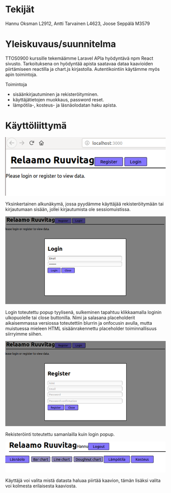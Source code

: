 # Tekijät

Hannu Oksman L2912, Antti Tarvainen L4623, Joose Seppälä M3579

# Yleiskuvaus/suunnitelma

TTOS0900 kurssille tekemäämme Laravel APIa hyödyntävä npm React sivusto. Tarkoituksena on hyödyntää apista saatavaa dataa kaavioiden piirtämiseen reactilla ja chart.js kirjastolla. Autentikointiin käytämme myös apin toimintoja.

Toimintoja 
* sisäänkirjautuminen ja rekisteröityminen.
* käyttäjätietojen muokkaus, password reset.
* lämpötila-, kosteus- ja läsnäolodatan haku apista.

# Käyttöliittymä

![reactApp](/images/ui.PNG)

Yksinkertainen alkunäkymä, jossa pyydämme käyttäjää rekisteröitymään tai kirjautumaan sisään, jollei kirjautumista ole sessiomuistissa.

![Login](/images/login.PNG)

Login toteutettu popup tyylisenä, sulkeminen tapahtuu klikkaamalla loginin ulkopuolelle tai close buttonilla. Nimi ja salasana placeholderit aikaisemmassa versiossa toteutettiin blurrin ja onfocusin avulla, mutta muistuessa mieleen HTML sisäänrakennettu placeholder toiminnallisuus siirryimme siihen.

![Register](/images/register.PNG)

Rekisteröinti toteutettu samanlailla kuin login popup.

![Chart selection](/images/chartchoice.PNG)

Käyttäjä voi valita mistä datasta haluaa piirtää kaavion, tämän lisäksi valita voi kolmesta erilaisesta kaaviosta.


